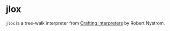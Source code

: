 # jlox
`jlox` is a tree-walk interpreter from [Crafting Interpreters](https://craftinginterpreters.com) by Robert Nystrom.
